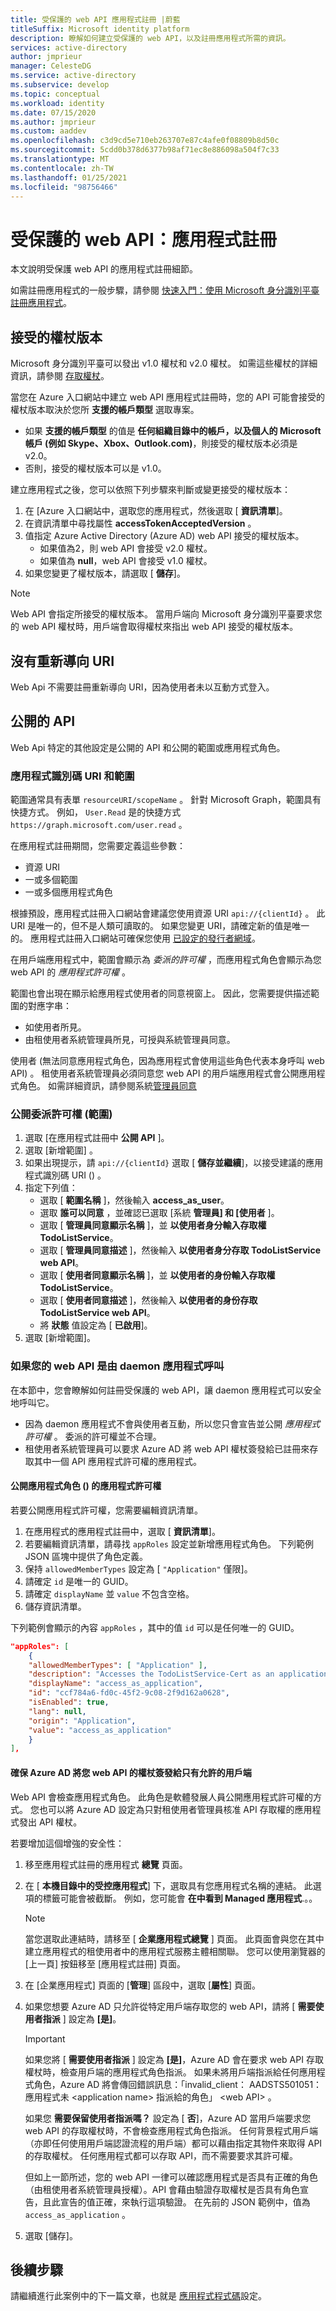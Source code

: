 ```yaml
---
title: 受保護的 web API 應用程式註冊 |蔚藍
titleSuffix: Microsoft identity platform
description: 瞭解如何建立受保護的 web API，以及註冊應用程式所需的資訊。
services: active-directory
author: jmprieur
manager: CelesteDG
ms.service: active-directory
ms.subservice: develop
ms.topic: conceptual
ms.workload: identity
ms.date: 07/15/2020
ms.author: jmprieur
ms.custom: aaddev
ms.openlocfilehash: c3d9cd5e710eb263707e87c4afe0f08809b8d50c
ms.sourcegitcommit: 5cdd0b378d6377b98af71ec8e886098a504f7c33
ms.translationtype: MT
ms.contentlocale: zh-TW
ms.lasthandoff: 01/25/2021
ms.locfileid: "98756466"
---
```

# <a name="protected-web-api-app-registration"></a>受保護的 web API：應用程式註冊

本文說明受保護 web API 的應用程式註冊細節。

如需註冊應用程式的一般步驟，請參閱 [快速入門：使用 Microsoft 身分識別平臺註冊應用程式](quickstart-register-app.md)。

## <a name="accepted-token-version"></a>接受的權杖版本

Microsoft 身分識別平臺可以發出 v1.0 權杖和 v2.0 權杖。 如需這些權杖的詳細資訊，請參閱 [存取權杖](access-tokens.md)。

當您在 Azure 入口網站中建立 web API 應用程式註冊時，您的 API 可能會接受的權杖版本取決於您所 **支援的帳戶類型** 選取專案。

- 如果 **支援的帳戶類型** 的值是 **任何組織目錄中的帳戶，以及個人的 Microsoft 帳戶 (例如 Skype、Xbox、Outlook.com)**，則接受的權杖版本必須是 v2.0。
- 否則，接受的權杖版本可以是 v1.0。

建立應用程式之後，您可以依照下列步驟來判斷或變更接受的權杖版本：

1. 在 [Azure 入口網站中，選取您的應用程式，然後選取 [ **資訊清單**]。
1. 在資訊清單中尋找屬性 **accessTokenAcceptedVersion** 。
1. 值指定 Azure Active Directory (Azure AD) web API 接受的權杖版本。
    - 如果值為2，則 web API 會接受 v2.0 權杖。
    - 如果值為 **null**，web API 會接受 v1.0 權杖。
1. 如果您變更了權杖版本，請選取 [ **儲存**]。

> [!NOTE]
> Web API 會指定所接受的權杖版本。 當用戶端向 Microsoft 身分識別平臺要求您的 web API 權杖時，用戶端會取得權杖來指出 web API 接受的權杖版本。

## <a name="no-redirect-uri"></a>沒有重新導向 URI

Web Api 不需要註冊重新導向 URI，因為使用者未以互動方式登入。

## <a name="exposed-api"></a>公開的 API

Web Api 特定的其他設定是公開的 API 和公開的範圍或應用程式角色。

### <a name="application-id-uri-and-scopes"></a>應用程式識別碼 URI 和範圍

範圍通常具有表單 `resourceURI/scopeName` 。 針對 Microsoft Graph，範圍具有快捷方式。 例如， `User.Read` 是的快捷方式 `https://graph.microsoft.com/user.read` 。

在應用程式註冊期間，您需要定義這些參數：

- 資源 URI
- 一或多個範圍
- 一或多個應用程式角色

根據預設，應用程式註冊入口網站會建議您使用資源 URI `api://{clientId}` 。 此 URI 是唯一的，但不是人類可讀取的。 如果您變更 URI，請確定新的值是唯一的。 應用程式註冊入口網站可確保您使用 [已設定的發行者網域](howto-configure-publisher-domain.md)。

在用戶端應用程式中，範圍會顯示為 *委派的許可權* ，而應用程式角色會顯示為您 web API 的 *應用程式許可權* 。

範圍也會出現在顯示給應用程式使用者的同意視窗上。 因此，您需要提供描述範圍的對應字串：

- 如使用者所見。
- 由租使用者系統管理員所見，可授與系統管理員同意。

使用者 (無法同意應用程式角色，因為應用程式會使用這些角色代表本身呼叫 web API) 。 租使用者系統管理員必須同意您 web API 的用戶端應用程式會公開應用程式角色。 如需詳細資訊，請參閱系統[管理員同意](v2-admin-consent.md)

### <a name="exposing-delegated-permissions-scopes"></a>公開委派許可權 (範圍) 

1. 選取 [在應用程式註冊中 **公開 API** ]。
1. 選取 [新增範圍]  。
1. 如果出現提示，請 `api://{clientId}` 選取 [ **儲存並繼續**]，以接受建議的應用程式識別碼 URI () 。
1. 指定下列值：
    - 選取 [ **範圍名稱** ]，然後輸入 **access_as_user**。
    - 選取 **誰可以同意** ，並確認已選取 [系統 **管理員] 和 [使用者** ]。
    - 選取 [ **管理員同意顯示名稱** ]，並 **以使用者身分輸入存取權 TodoListService**。
    - 選取 [ **管理員同意描述** ]，然後輸入 **以使用者身分存取 TodoListService web API**。
    - 選取 [ **使用者同意顯示名稱** ]，並 **以使用者的身份輸入存取權 TodoListService**。
    - 選取 [ **使用者同意描述** ]，然後輸入 **以使用者的身份存取 TodoListService web API**。
    - 將 **狀態** 值設定為 [ **已啟用**]。
 1. 選取 [新增範圍]。

### <a name="if-your-web-api-is-called-by-a-daemon-app"></a>如果您的 web API 是由 daemon 應用程式呼叫

在本節中，您會瞭解如何註冊受保護的 web API，讓 daemon 應用程式可以安全地呼叫它。

- 因為 daemon 應用程式不會與使用者互動，所以您只會宣告並公開 *應用程式許可權* 。 委派的許可權並不合理。
- 租使用者系統管理員可以要求 Azure AD 將 web API 權杖簽發給已註冊來存取其中一個 API 應用程式許可權的應用程式。

#### <a name="exposing-application-permissions-app-roles"></a>公開應用程式角色 () 的應用程式許可權

若要公開應用程式許可權，您需要編輯資訊清單。

1. 在應用程式的應用程式註冊中，選取 [ **資訊清單**]。
1. 若要編輯資訊清單，請尋找 `appRoles` 設定並新增應用程式角色。 下列範例 JSON 區塊中提供了角色定義。
1. 保持 `allowedMemberTypes` 設定為 [ `"Application"` 僅限]。
1. 請確定 `id` 是唯一的 GUID。
1. 請確定 `displayName` 並 `value` 不包含空格。
1. 儲存資訊清單。

下列範例會顯示的內容 `appRoles` ，其中的值 `id` 可以是任何唯一的 GUID。

```json
"appRoles": [
    {
    "allowedMemberTypes": [ "Application" ],
    "description": "Accesses the TodoListService-Cert as an application.",
    "displayName": "access_as_application",
    "id": "ccf784a6-fd0c-45f2-9c08-2f9d162a0628",
    "isEnabled": true,
    "lang": null,
    "origin": "Application",
    "value": "access_as_application"
    }
],
```

#### <a name="ensuring-that-azure-ad-issues-tokens-for-your-web-api-to-only-allowed-clients"></a>確保 Azure AD 將您 web API 的權杖簽發給只有允許的用戶端

Web API 會檢查應用程式角色。 此角色是軟體發展人員公開應用程式許可權的方式。 您也可以將 Azure AD 設定為只對租使用者管理員核准 API 存取權的應用程式發出 API 權杖。

若要增加這個增強的安全性：

1. 移至應用程式註冊的應用程式 **總覽** 頁面。
1. 在 [ **本機目錄中的受控應用程式**] 下，選取具有您應用程式名稱的連結。 此選項的標籤可能會被截斷。 例如，您可能會 **在中看到 Managed 應用程式**.。。

   > [!NOTE]
   >
   > 當您選取此連結時，請移至 [ **企業應用程式總覽** ] 頁面。 此頁面會與您在其中建立應用程式的租使用者中的應用程式服務主體相關聯。 您可以使用瀏覽器的 [上一頁] 按鈕移至 [應用程式註冊] 頁面。

1. 在 [企業應用程式] 頁面的 [**管理**] 區段中，選取 [**屬性**] 頁面。
1. 如果您想要 Azure AD 只允許從特定用戶端存取您的 web API，請將 [ **需要使用者指派** ] 設定為 **[是]**。

   > [!IMPORTANT]
   >
   > 如果您將 [ **需要使用者指派** ] 設定為 **[是]**，Azure AD 會在要求 web API 存取權杖時，檢查用戶端的應用程式角色指派。 如果未將用戶端指派給任何應用程式角色，Azure AD 將會傳回錯誤訊息：「invalid_client： AADSTS501051：應用程式未 \<application name\> 指派給的角色」 \<web API\> 。
   >
   > 如果您 **需要保留使用者指派嗎？** 設定為 [ **否**]，Azure AD 當用戶端要求您 web API 的存取權杖時，不會檢查應用程式角色指派。 任何背景程式用戶端（亦即任何使用用戶端認證流程的用戶端）都可以藉由指定其物件來取得 API 的存取權杖。 任何應用程式都可以存取 API，而不需要要求其許可權。
   >
   > 但如上一節所述，您的 web API 一律可以確認應用程式是否具有正確的角色（由租使用者系統管理員授權）。API 會藉由驗證存取權杖是否具有角色宣告，且此宣告的值正確，來執行這項驗證。 在先前的 JSON 範例中，值為 `access_as_application` 。

1. 選取 [儲存]。

## <a name="next-steps"></a>後續步驟

請繼續進行此案例中的下一篇文章，也就是 [應用程式程式碼](scenario-protected-web-api-app-configuration.md)設定。

